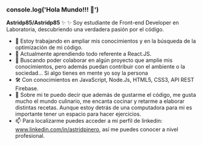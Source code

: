 ### console.log('Hola Mundo!!! 👋')


**Astridp85/Astridp85** ✨ ✨ Soy estudiante de Front-end Developer en Laboratoria, descubriendo una verdadera pasión por el código.

- 🔭 Estoy trabajando en ampliar mis conocimientos y en la búsqueda de la optimización de mi código.
- 🌱 Actualmente aprendiendo todo referente a React.JS.
- 👯 Buscando poder colaborar en algún proyecto que amplie mis conocimientos, pero además puedan contribuir con el ambiente o la sociedad... Si algo tienes en mente yo soy la persona
- 🛠️ Con conocimientos en JavaScript, Node.Js, HTML5, CSS3, API REST Firebase.
- 💬 Sobre mi te puedo decir que además de gustarme el código, me gusta mucho el mundo culinario, me encanta cocinar y retarme a elaborar distintas recetas. Aunque estoy detrás de una computadora para mi es importante tener un espacio para hacer ejercicios.
- 📫 Para localizarme puedes acceder a mi perfil de linkedin: www.linkedin.com/in/astridpinero, así me puedes conocer a nivel profesional. 
